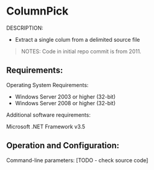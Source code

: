 
# ColumnPick

DESCRIPTION: 
- Extract a single colum from a delimited source file

> NOTES: Code in initial repo commit is from 2011. 

## Requirements:

Operating System Requirements:
- Windows Server 2003 or higher (32-bit)
- Windows Server 2008 or higher (32-bit)

Additional software requirements:

Microsoft .NET Framework v3.5


## Operation and Configuration:

Command-line parameters:
[TODO - check source code]
